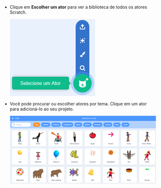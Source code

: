 + Clique em **Escolher um ator** para ver a biblioteca de todos os atores Scratch.
    
    ![captura de tela](images/sprite-library.png)

+ Você pode procurar ou escolher atores por tema. Clique em um ator para adicioná-lo ao seu projeto.
    
    ![captura de tela](images/sprite-choose.png)